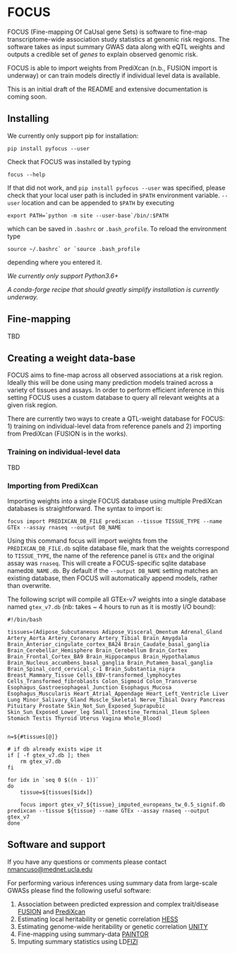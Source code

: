 FOCUS
=====
FOCUS (Fine-mapping Of CaUsal gene Sets) is software to fine-map transcriptome-wide association study statistics at genomic risk regions. The software takes as input summary GWAS data along with eQTL weights and outputs a credible set of _genes_ to explain observed genomic risk.

FOCUS is able to import weights from PrediXcan (n.b., FUSION import is underway) or can train models directly if individual level data is available.

This is an initial draft of the README and extensive documentation is coming soon.

Installing
----------
We currently only support pip for installation:

    pip install pyfocus --user
    
Check that FOCUS was installed by typing

    focus --help

If that did not work, and `pip install pyfocus --user` was specified, please check that your local user path is included in
`$PATH` environment variable. `--user` location and can be appended to `$PATH`
by executing

    export PATH=`python -m site --user-base`/bin/:$PATH
    
which can be saved in `.bashrc` or `.bash_profile`. To reload the environment type
    
    source ~/.bashrc` or `source .bash_profile 

depending where you entered it.

*We currently only support Python3.6+*

*A conda-forge recipe that should greatly simplify installation is currently underway.*

Fine-mapping
------------
TBD

Creating a weight data-base
---------------------------
FOCUS aims to fine-map across all observed associations at a risk region. Ideally this will be done using many prediction models trained across a variety of tissues and assays. In order to perform efficient inference in this setting FOCUS uses a custom database to query all relevant weights at a given risk region.

There are currently two ways to create a QTL-weight database for FOCUS: 1) training on individual-level data from reference panels and 2) importing from PrediXcan (FUSION is in the works). 

### Training on individual-level data
TBD

### Importing from PrediXcan
Importing weights into a single FOCUS database using multiple PrediXcan databases is straightforward. The syntax to import is: 

    focus import PREDIXCAN_DB_FILE predixcan --tissue TISSUE_TYPE --name GTEx --assay rnaseq --output DB_NAME
    
Using this command focus will import weights from the `PREDIXCAN_DB_FILE.db` sqlite database file, mark that the weights correspond to `TISSUE_TYPE`, the name of the reference panel is `GTEx` and the original assay was `rnaseq`. This will create a FOCUS-specific sqlite database named`DB_NAME.db`. By default if the `--output DB_NAME` setting matches an existing database, then FOCUS will automatically append models, rather than overwrite.

The following script will compile all GTEx-v7 weights into a single database named `gtex_v7.db` (nb: takes ~ 4 hours to run as it is mostly I/O bound):
```
#!/bin/bash

tissues=(Adipose_Subcutaneous Adipose_Visceral_Omentum Adrenal_Gland Artery_Aorta Artery_Coronary Artery_Tibial Brain_Amygdala Brain_Anterior_cingulate_cortex_BA24 Brain_Caudate_basal_ganglia Brain_Cerebellar_Hemisphere Brain_Cerebellum Brain_Cortex Brain_Frontal_Cortex_BA9 Brain_Hippocampus Brain_Hypothalamus Brain_Nucleus_accumbens_basal_ganglia Brain_Putamen_basal_ganglia Brain_Spinal_cord_cervical_c-1 Brain_Substantia_nigra Breast_Mammary_Tissue Cells_EBV-transformed_lymphocytes Cells_Transformed_fibroblasts Colon_Sigmoid Colon_Transverse Esophagus_Gastroesophageal_Junction Esophagus_Mucosa Esophagus_Muscularis Heart_Atrial_Appendage Heart_Left_Ventricle Liver Lung Minor_Salivary_Gland Muscle_Skeletal Nerve_Tibial Ovary Pancreas Pituitary Prostate Skin_Not_Sun_Exposed_Suprapubic Skin_Sun_Exposed_Lower_leg Small_Intestine_Terminal_Ileum Spleen Stomach Testis Thyroid Uterus Vagina Whole_Blood) 


n=${#tissues[@]}

# if db already exists wipe it
if [ -f gtex_v7.db ]; then
    rm gtex_v7.db
fi

for idx in `seq 0 $((n - 1))`
do
    tissue=${tissues[$idx]}

    focus import gtex_v7_${tissue}_imputed_europeans_tw_0.5_signif.db predixcan --tissue ${tissue} --name GTEx --assay rnaseq --output gtex_v7
done
```

Software and support
-----
If you have any questions or comments please contact nmancuso@mednet.ucla.edu

For performing various inferences using summary data from large-scale GWASs please find the following useful software:

1. Association between predicted expression and complex trait/disease [FUSION](https://github.com/gusevlab/fusion_twas) and [PrediXcan](https://github.com/hakyimlab/PrediXcan)
2. Estimating local heritability or genetic correlation [HESS](https://github.com/huwenboshi/hess)
3. Estimating genome-wide heritability or genetic correlation [UNITY](https://github.com/bogdanlab/UNITY)
4. Fine-mapping using summary-data [PAINTOR](https://github.com/gkichaev/PAINTOR_V3.0)
5. Imputing summary statistics using LD[FIZI](https://github.com/bogdanlab/fizi)
